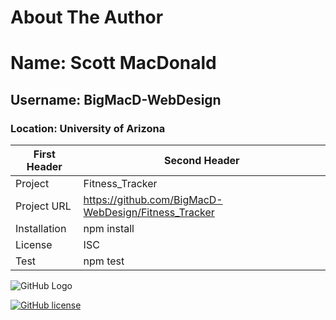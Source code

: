 # About The Author
# Name: Scott MacDonald
## Username: BigMacD-WebDesign
### Location: University of Arizona

First Header | Second Header
-------------|---------------
Project      | Fitness_Tracker
Project URL  | https://github.com/BigMacD-WebDesign/Fitness_Tracker
Installation | npm install
License      | ISC
Test         | npm test


![GitHub Logo](https://avatars3.githubusercontent.com/u/60277883?v=4)

[![GitHub license](https://img.shields.io/badge/license-ISC-blue.svg)](https://github.com/BigMacD-WebDesign/Fitness_Tracker)
